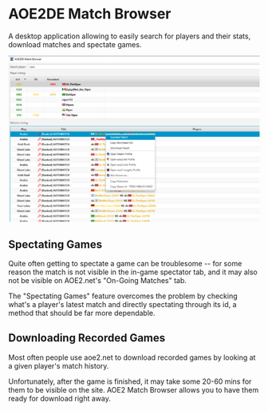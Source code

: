 # AOE2DE Match Browser

A desktop application allowing to easily search for players and their stats, download matches and spectate games.

![](docs/screenshot.png)

## Spectating Games

Quite often getting to spectate a game can be troublesome -- for some reason the match is not visible in the in-game spectator tab,
and it may also not be visible on AOE2.net's "On-Going Matches" tab. 

The "Spectating Games" feature overcomes the problem
by checking what's a player's latest match and directly spectating through its id, a method that should be far more dependable.

## Downloading Recorded Games

Most often people use aoe2.net to download recorded games by looking at a given player's match history.

Unfortunately, after the game is finished, it may take some 20-60 mins for them to be visible on the site. 
AOE2 Match Browser allows you to have them ready for download right away.
